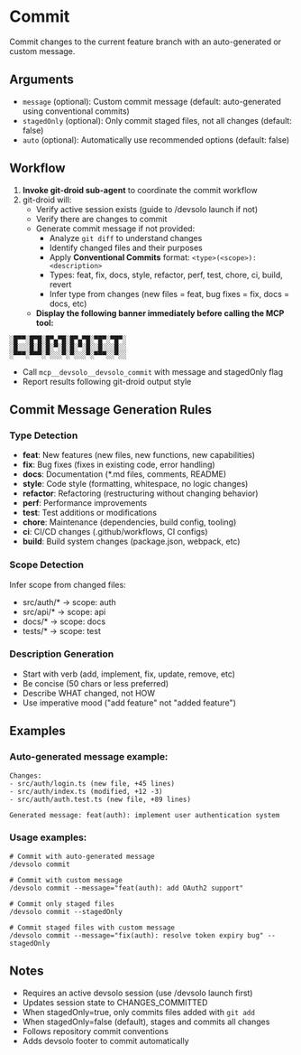 # Commit

Commit changes to the current feature branch with an auto-generated or custom message.

## Arguments

- `message` (optional): Custom commit message (default: auto-generated using conventional commits)
- `stagedOnly` (optional): Only commit staged files, not all changes (default: false)
- `auto` (optional): Automatically use recommended options (default: false)

## Workflow

1. **Invoke git-droid sub-agent** to coordinate the commit workflow
2. git-droid will:
   - Verify active session exists (guide to /devsolo launch if not)
   - Verify there are changes to commit
   - Generate commit message if not provided:
     - Analyze `git diff` to understand changes
     - Identify changed files and their purposes
     - Apply **Conventional Commits** format: `<type>(<scope>): <description>`
     - Types: feat, fix, docs, style, refactor, perf, test, chore, ci, build, revert
     - Infer type from changes (new files = feat, bug fixes = fix, docs = docs, etc)
   - **Display the following banner immediately before calling the MCP tool:**

```
░█▀▀░█▀█░█▀▄▀█░█▀▄▀█░▀█▀░▀█▀░
░█░░░█░█░█░▀░█░█░▀░█░░█░░░█░░
░▀▀▀░▀▀▀░▀░░░▀░▀░░░▀░▀▀▀░░▀░░
```

   - Call `mcp__devsolo__devsolo_commit` with message and stagedOnly flag
   - Report results following git-droid output style

## Commit Message Generation Rules

### Type Detection
- **feat**: New features (new files, new functions, new capabilities)
- **fix**: Bug fixes (fixes in existing code, error handling)
- **docs**: Documentation (*.md files, comments, README)
- **style**: Code style (formatting, whitespace, no logic changes)
- **refactor**: Refactoring (restructuring without changing behavior)
- **perf**: Performance improvements
- **test**: Test additions or modifications
- **chore**: Maintenance (dependencies, build config, tooling)
- **ci**: CI/CD changes (.github/workflows, CI configs)
- **build**: Build system changes (package.json, webpack, etc)

### Scope Detection
Infer scope from changed files:
- src/auth/* → scope: auth
- src/api/* → scope: api
- docs/* → scope: docs
- tests/* → scope: test

### Description Generation
- Start with verb (add, implement, fix, update, remove, etc)
- Be concise (50 chars or less preferred)
- Describe WHAT changed, not HOW
- Use imperative mood ("add feature" not "added feature")

## Examples

### Auto-generated message example:
```
Changes:
- src/auth/login.ts (new file, +45 lines)
- src/auth/index.ts (modified, +12 -3)
- src/auth/auth.test.ts (new file, +89 lines)

Generated message: feat(auth): implement user authentication system
```

### Usage examples:
```
# Commit with auto-generated message
/devsolo commit

# Commit with custom message
/devsolo commit --message="feat(auth): add OAuth2 support"

# Commit only staged files
/devsolo commit --stagedOnly

# Commit staged files with custom message
/devsolo commit --message="fix(auth): resolve token expiry bug" --stagedOnly
```

## Notes

- Requires an active devsolo session (use /devsolo launch first)
- Updates session state to CHANGES_COMMITTED
- When stagedOnly=true, only commits files added with `git add`
- When stagedOnly=false (default), stages and commits all changes
- Follows repository commit conventions
- Adds devsolo footer to commit automatically

